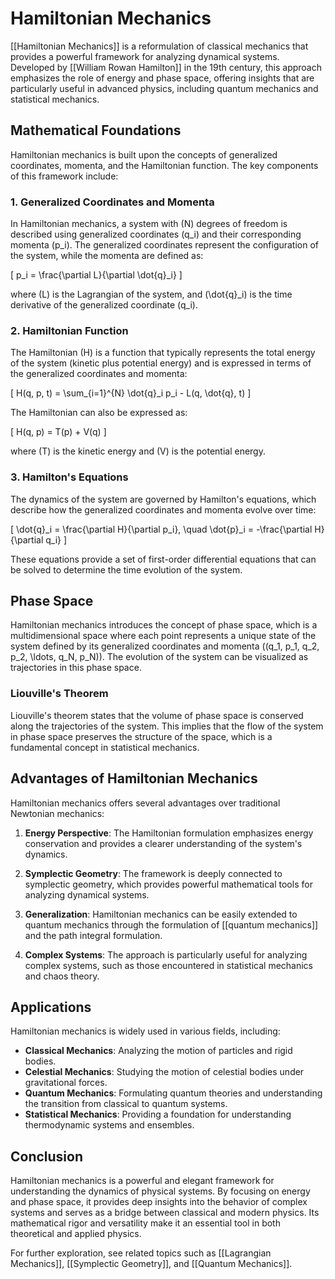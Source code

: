 
# Hamiltonian Mechanics

[[Hamiltonian Mechanics]] is a reformulation of classical mechanics that provides a powerful framework for analyzing dynamical systems. Developed by [[William Rowan Hamilton]] in the 19th century, this approach emphasizes the role of energy and phase space, offering insights that are particularly useful in advanced physics, including quantum mechanics and statistical mechanics.

## Mathematical Foundations

Hamiltonian mechanics is built upon the concepts of generalized coordinates, momenta, and the Hamiltonian function. The key components of this framework include:

### 1. Generalized Coordinates and Momenta

In Hamiltonian mechanics, a system with \(N\) degrees of freedom is described using generalized coordinates \(q_i\) and their corresponding momenta \(p_i\). The generalized coordinates represent the configuration of the system, while the momenta are defined as:

\[
p_i = \frac{\partial L}{\partial \dot{q}_i}
\]

where \(L\) is the Lagrangian of the system, and \(\dot{q}_i\) is the time derivative of the generalized coordinate \(q_i\).

### 2. Hamiltonian Function

The Hamiltonian \(H\) is a function that typically represents the total energy of the system (kinetic plus potential energy) and is expressed in terms of the generalized coordinates and momenta:

\[
H(q, p, t) = \sum_{i=1}^{N} \dot{q}_i p_i - L(q, \dot{q}, t)
\]

The Hamiltonian can also be expressed as:

\[
H(q, p) = T(p) + V(q)
\]

where \(T\) is the kinetic energy and \(V\) is the potential energy.

### 3. Hamilton's Equations

The dynamics of the system are governed by Hamilton's equations, which describe how the generalized coordinates and momenta evolve over time:

\[
\dot{q}_i = \frac{\partial H}{\partial p_i}, \quad \dot{p}_i = -\frac{\partial H}{\partial q_i}
\]

These equations provide a set of first-order differential equations that can be solved to determine the time evolution of the system.

## Phase Space

Hamiltonian mechanics introduces the concept of phase space, which is a multidimensional space where each point represents a unique state of the system defined by its generalized coordinates and momenta \((q_1, p_1, q_2, p_2, \ldots, q_N, p_N)\). The evolution of the system can be visualized as trajectories in this phase space.

### Liouville's Theorem

Liouville's theorem states that the volume of phase space is conserved along the trajectories of the system. This implies that the flow of the system in phase space preserves the structure of the space, which is a fundamental concept in statistical mechanics.

## Advantages of Hamiltonian Mechanics

Hamiltonian mechanics offers several advantages over traditional Newtonian mechanics:

1. **Energy Perspective**: The Hamiltonian formulation emphasizes energy conservation and provides a clearer understanding of the system's dynamics.

2. **Symplectic Geometry**: The framework is deeply connected to symplectic geometry, which provides powerful mathematical tools for analyzing dynamical systems.

3. **Generalization**: Hamiltonian mechanics can be easily extended to quantum mechanics through the formulation of [[quantum mechanics]] and the path integral formulation.

4. **Complex Systems**: The approach is particularly useful for analyzing complex systems, such as those encountered in statistical mechanics and chaos theory.

## Applications

Hamiltonian mechanics is widely used in various fields, including:

- **Classical Mechanics**: Analyzing the motion of particles and rigid bodies.
- **Celestial Mechanics**: Studying the motion of celestial bodies under gravitational forces.
- **Quantum Mechanics**: Formulating quantum theories and understanding the transition from classical to quantum systems.
- **Statistical Mechanics**: Providing a foundation for understanding thermodynamic systems and ensembles.

## Conclusion

Hamiltonian mechanics is a powerful and elegant framework for understanding the dynamics of physical systems. By focusing on energy and phase space, it provides deep insights into the behavior of complex systems and serves as a bridge between classical and modern physics. Its mathematical rigor and versatility make it an essential tool in both theoretical and applied physics.

For further exploration, see related topics such as [[Lagrangian Mechanics]], [[Symplectic Geometry]], and [[Quantum Mechanics]].
